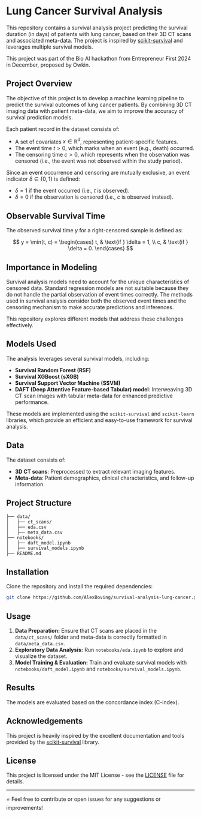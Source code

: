 # Lung Cancer Survival Analysis

This repository contains a survival analysis project predicting the survival duration (in days) of patients with lung cancer, based on their 3D CT scans and associated meta-data. The project is inspired by [scikit-survival](https://scikit-survival.readthedocs.io/en/stable/user_guide/index.html) and leverages multiple survival models.

This project was part of the Bio AI hackathon from Entrepreneur First 2024 in December, proposed by Owkin.

## Project Overview

The objective of this project is to develop a machine learning pipeline to predict the survival outcomes of lung cancer patients. By combining 3D CT imaging data with patient meta-data, we aim to improve the accuracy of survival prediction models.

Each patient record in the dataset consists of:
- A set of covariates $x \in \mathbb{R}^d$, representing patient-specific features.
- The event time $t > 0$, which marks when an event (e.g., death) occurred.
- The censoring time $c > 0$, which represents when the observation was censored (i.e., the event was not observed within the study period).

Since an event occurrence and censoring are mutually exclusive, an event indicator $\delta \in \{0,1\}$ is defined:
- $\delta = 1$ if the event occurred (i.e., $t$ is observed).
- $\delta = 0$ if the observation is censored (i.e., $c$ is observed instead).

## Observable Survival Time
The observed survival time $y$ for a right-censored sample is defined as:

$$
y = \min(t, c) = \begin{cases}
t, & \text{if } \delta = 1, \\
c, & \text{if } \delta = 0.
\end{cases}
$$

## Importance in Modeling
Survival analysis models need to account for the unique characteristics of censored data. Standard regression models are not suitable because they do not handle the partial observation of event times correctly. The methods used in survival analysis consider both the observed event times and the censoring mechanism to make accurate predictions and inferences.

This repository explores different models that address these challenges effectively.

## Models Used

The analysis leverages several survival models, including:

- **Survival Random Forest (RSF)**
- **Survival XGBoost (sXGB)**
- **Survival Support Vector Machine (SSVM)**
- **DAFT (Deep Attentive Feature-based Tabular) model**: Interweaving 3D CT scan images with tabular meta-data for enhanced predictive performance.

These models are implemented using the `scikit-survival` and `scikit-learn` libraries, which provide an efficient and easy-to-use framework for survival analysis.

## Data

The dataset consists of:

- **3D CT scans**: Preprocessed to extract relevant imaging features.
- **Meta-data**: Patient demographics, clinical characteristics, and follow-up information.

## Project Structure

```
├── data/
│   ├── ct_scans/
│   ├── eda.csv
│   ├── meta_data.csv
├── notebooks/
│   ├── daft_model.ipynb
│   ├── survival_models.ipynb
├── README.md
```

## Installation

Clone the repository and install the required dependencies:

```bash
git clone https://github.com/AlexBoving/survival-analysis-lung-cancer.git
```

## Usage

1. **Data Preparation:** Ensure that CT scans are placed in the `data/ct_scans/` folder and meta-data is correctly formatted in `data/meta_data.csv`.
2. **Exploratory Data Analysis:** Run `notebooks/eda.ipynb` to explore and visualize the dataset.
3. **Model Training & Evaluation:** Train and evaluate survival models with `notebooks/daft_model.ipynb` and `notebooks/survival_models.ipynb`.

## Results

The models are evaluated based on the concordance index (C-index).

## Acknowledgements

This project is heavily inspired by the excellent documentation and tools provided by the [scikit-survival](https://scikit-survival.readthedocs.io/en/stable/user_guide/index.html) library.

## License

This project is licensed under the MIT License - see the [LICENSE](LICENSE) file for details.

---

⭐ Feel free to contribute or open issues for any suggestions or improvements!
